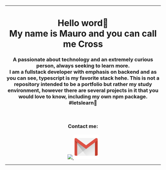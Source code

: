 <hr>

<h1 align="center">Hello word👋<br>My name is Mauro and you can call me Cross</h1>
<h3 align="center">A passionate about technology and an extremely curious person, always seeking to learn more.<br>I am a fullstack developer with emphasis on backend and as you can see, typescript is my favorite stack hehe. This is not a repository intended to be a portfolio but rather my study environment, however there are several projects in it that you would love to know, including my own npm package.<br> #letslearn🚀</h3><br>
<h3 align="center">Contact me:</h3>
<div align="center">
  <a href="https://www.linkedin.com/in/mauro-domingues">
    <img src="https://img.icons8.com/fluent/48/000000/linkedin.png" height="80">
  </a>
  <a href="mailto:maurinho.villa@hotmail.com">
    <img src="https://github.com/Mauro-Domingues/Mauro-Domingues-portifolio/blob/main/images/email-icon.png?raw=true" height="80">
  </a>
</div><hr>

<!-- icons -->

<!-- <h3 align="center">Main stacks:</h3>
<div align="center">
    <img src="https://github.com/devicons/devicon/blob/master/icons/nodejs/nodejs-original.svg" alt="nodejs" width="50"/><span>&nbsp;&nbsp;&nbsp;</span>
    <img src="https://github.com/devicons/devicon/blob/master/icons/typescript/typescript-original.svg" alt="typescript" width="50"/><span>&nbsp;&nbsp;&nbsp;</span>
    <img src="https://github.com/devicons/devicon/blob/master/icons/docker/docker-original.svg" alt="docker" width="50"/><span>&nbsp;&nbsp;&nbsp;</span>
    <img src="https://github.com/devicons/devicon/blob/master/icons/mysql/mysql-original.svg" alt="mysql" width="50"/><span>&nbsp;&nbsp;&nbsp;</span>
    <img src="https://github.com/devicons/devicon/blob/master/icons/redis/redis-original.svg" alt="redis" width="50"/><span>&nbsp;&nbsp;&nbsp;</span>
    <img src="https://github.com/devicons/devicon/blob/master/icons/git/git-original.svg" alt="git" width="50"/>
 </div><br>
 
 <h3 align="center">Main libraries and frameworks:</h3>
 <div align="center">
    <img src="https://github.com/devicons/devicon/blob/master/icons/express/express-original.svg" alt="express" width="50"/><span>&nbsp;&nbsp;&nbsp;</span>
    <img src="https://github.com/devicons/devicon/blob/master/icons/adonisjs/adonisjs-original.svg" alt="adonisjs" width="50"/>
 </div><br>
 
 <h3 align="center">Tools and enviroments:</h3>
 <div align="center">
    <img src="https://github.com/devicons/devicon/blob/master/icons/vscode/vscode-original.svg" alt="vscode" width="50"/><span>&nbsp;&nbsp;&nbsp;</span>
    <img src="https://www.vectorlogo.zone/logos/github/github-tile.svg" alt="github" width="50"/><span>&nbsp;&nbsp;&nbsp;</span>
    <img src="https://github.com/devicons/devicon/blob/master/icons/gitlab/gitlab-original.svg" alt="gitlab" width="50"/><span>&nbsp;&nbsp;&nbsp;</span>
    <img src="https://github.com/devicons/devicon/blob/master/icons/nginx/nginx-original.svg" alt="nginx" width="50"/><span>&nbsp;&nbsp;&nbsp;</span>
    <img src="https://github.com/devicons/devicon/blob/master/icons/heroku/heroku-original.svg" alt="heroku" width="50"/><span>&nbsp;&nbsp;&nbsp;</span>
    <img src="https://github.com/devicons/devicon/blob/master/icons/canva/canva-original.svg" alt="canva" width="50"/><span>&nbsp;&nbsp;&nbsp;</span>
 </div><br>
 
<h3 align="center">Other stacks:</h3>
<div align="center">
    <img src="https://github.com/devicons/devicon/blob/master/icons/html5/html5-original.svg" alt="html5" width="50"/><span>&nbsp;&nbsp;&nbsp;</span>
    <img src="https://github.com/devicons/devicon/blob/master/icons/css3/css3-original.svg" alt="css3" width="50"/><span>&nbsp;&nbsp;&nbsp;</span>
    <img src="https://raw.githubusercontent.com/devicons/devicon/master/icons/javascript/javascript-original.svg" alt="javascript" width="50"/><span>&nbsp;&nbsp;&nbsp;</span>
    <img src="https://raw.githubusercontent.com/devicons/devicon/master/icons/java/java-original.svg" alt="java" width="50"/><span>&nbsp;&nbsp;&nbsp;</span>
 </div><br>
 
  <h3 align="center">Other libraries and frameworks:</h3>
 <div align="center">
    <img src="https://github.com/devicons/devicon/blob/master/icons/nextjs/nextjs-original.svg" alt="nextjs" width="50"/><span>&nbsp;&nbsp;&nbsp;</span>
    <img src="https://github.com/devicons/devicon/blob/master/icons/react/react-original.svg" alt="react" width="50"/><span>&nbsp;&nbsp;&nbsp;</span>
    <img src="https://github.com/devicons/devicon/blob/master/icons/angularjs/angularjs-original.svg" alt="angularjs" width="50"/><span>&nbsp;&nbsp;&nbsp;</span>
    <img src="https://github.com/devicons/devicon/blob/master/icons/gradle/gradle-plain.svg" alt="gradle" width="50"/>
 </div><br> -->
 

 
<!--  <hr> -->
 
 <!-- most used languages-->
<!--  <h3 align="center">Most used languages:</h3><br>

<div align="center">
  <img align="center" src="https://github-readme-stats.vercel.app/api/top-langs?username=mauro-domingues&show_icons=true&theme=highcontrast" alt="As linguagens mais utilizadas não podem ser carregadas"/>
</div><br>
 -->
<!-- streak -->

<!-- <h3 align="center">History and combos:</h3><br>

<div align="center">
  <img align="center" src="https://github-readme-streak-stats.herokuapp.com/?user=mauro-domingues&show_icons=true&theme=highcontrast" alt="O histórico não pode ser carregado"/>
</div><br>
 -->
<!-- trophy -->
<!-- 
<h3 align="center">Github trophies:</h3><br>

<div align="center">
    <img src="https://github-profile-trophy.vercel.app/?username=mauro-domingues&theme=onestar" alt="Os troféus não podem ser carregados"/>
</div><br>
 -->
<!-- <hr> -->
